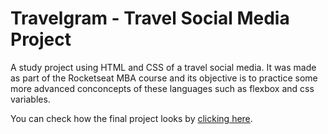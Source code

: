 # Travelgram - Travel Social Media Project
A study project using HTML and CSS of a travel social media. It was made as part of the Rocketseat MBA course and its objective is to practice some more advanced conconcepts of these languages such as flexbox and css variables.

You can check how the final project looks by [clicking here](https://magnagotravelgram.netlify.app/).
